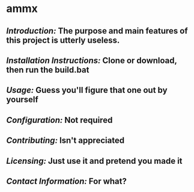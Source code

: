 # ammx

## *Introduction:* The purpose and main features of this project is utterly useless.
## *Installation Instructions:* Clone or download, then run the build.bat
## *Usage:* Guess you'll figure that one out by yourself
## *Configuration:* Not required
## *Contributing:* Isn't appreciated
## *Licensing:* Just use it and pretend you made it
## *Contact Information:* For what?
